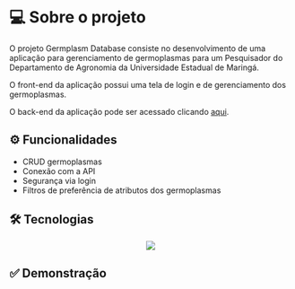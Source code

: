# 💻 Sobre o projeto

O projeto Germplasm Database consiste no desenvolvimento de uma aplicação para gerenciamento de germoplasmas para um Pesquisador do Departamento de Agronomia da Universidade Estadual de Maringá.

O front-end da aplicação possui uma tela de login e de gerenciamento dos germoplasmas.

O back-end da aplicação pode ser acessado clicando <a href="https://github.com/gabrielscapim/backend-germplasm-database-project/tree/main" target="_blank">aqui</a>.

## ⚙️ Funcionalidades

- CRUD germoplasmas
- Conexão com a API
- Segurança via login
- Filtros de preferência de atributos dos germoplasmas

## 🛠 Tecnologias

<p align="center">
  <a href="https://skillicons.dev">
    <img src="https://skillicons.dev/icons?i=git,nodejs,js,react,bootstrap,html,css" />
  </a>
</p>

## ✅ Demonstração

